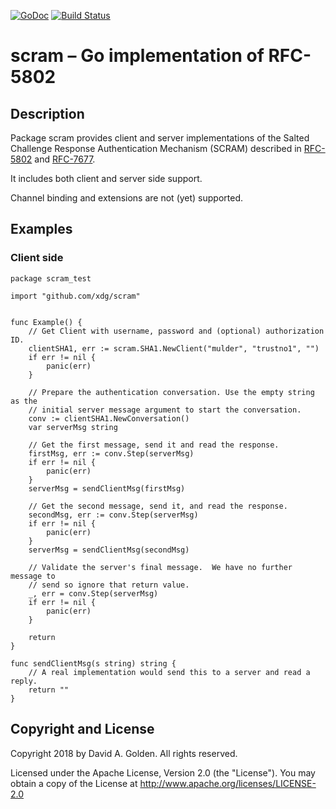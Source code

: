 [![GoDoc](https://godoc.org/github.com/xdg/scram?status.svg)](https://godoc.org/github.com/xdg/scram)
[![Build Status](https://travis-ci.org/xdg/scram.svg?branch=master)](https://travis-ci.org/xdg/scram)

# scram – Go implementation of RFC-5802

## Description

Package scram provides client and server implementations of the Salted
Challenge Response Authentication Mechanism (SCRAM) described in
[RFC-5802](https://tools.ietf.org/html/rfc5802) and
[RFC-7677](https://tools.ietf.org/html/rfc7677).

It includes both client and server side support.

Channel binding and extensions are not (yet) supported.

## Examples

### Client side

    package scram_test

    import "github.com/xdg/scram"


    func Example() {
        // Get Client with username, password and (optional) authorization ID.
        clientSHA1, err := scram.SHA1.NewClient("mulder", "trustno1", "")
        if err != nil {
            panic(err)
        }

        // Prepare the authentication conversation. Use the empty string as the
        // initial server message argument to start the conversation.
        conv := clientSHA1.NewConversation()
        var serverMsg string

        // Get the first message, send it and read the response.
        firstMsg, err := conv.Step(serverMsg)
        if err != nil {
            panic(err)
        }
        serverMsg = sendClientMsg(firstMsg)

        // Get the second message, send it, and read the response.
        secondMsg, err := conv.Step(serverMsg)
        if err != nil {
            panic(err)
        }
        serverMsg = sendClientMsg(secondMsg)

        // Validate the server's final message.  We have no further message to
        // send so ignore that return value.
        _, err = conv.Step(serverMsg)
        if err != nil {
            panic(err)
        }

        return
    }

    func sendClientMsg(s string) string {
        // A real implementation would send this to a server and read a reply.
        return ""
    }

## Copyright and License

Copyright 2018 by David A. Golden. All rights reserved.

Licensed under the Apache License, Version 2.0 (the "License"). You may
obtain a copy of the License at http://www.apache.org/licenses/LICENSE-2.0
